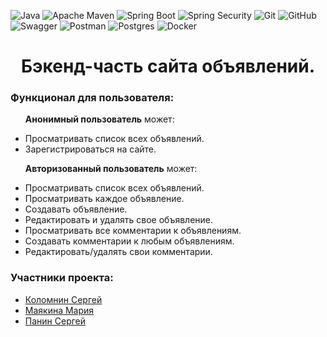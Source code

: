 ![Java](https://img.shields.io/badge/java-%23ED8B00.svg?style=for-the-badge&logo=java&logoColor=white)
![Apache Maven](https://img.shields.io/badge/Apache%20Maven-C71A36?style=for-the-badge&logo=Apache%20Maven&logoColor=white)
![Spring Boot](https://img.shields.io/badge/Spring%20Boot-6DB33F.svg?style=for-the-badge&logo=Spring-Boot&logoColor=white)
![Spring Security](https://img.shields.io/badge/Spring%20Security-6DB33F.svg?style=for-the-badge&logo=Spring-Security&logoColor=white)
![Git](https://img.shields.io/badge/git%20-%23F05033.svg?&style=for-the-badge&logo=git&logoColor=white)
![GitHub](https://img.shields.io/badge/github-%23121011.svg?style=for-the-badge&logo=github&logoColor=white)
![Swagger](https://img.shields.io/badge/-Swagger-%23Clojure?style=for-the-badge&logo=swagger&logoColor=white)
![Postman](https://img.shields.io/badge/Postman-FF6C37?style=for-the-badge&logo=postman&logoColor=white)
![Postgres](https://img.shields.io/badge/postgres-%23316192.svg?style=for-the-badge&logo=postgresql&logoColor=white)
![Docker](https://img.shields.io/badge/docker-%230db7ed.svg?style=for-the-badge&logo=docker&logoColor=white)
<h1 align="center">Бэкенд-часть сайта объявлений.</h1>

<h3>Функционал для пользователя:</h3>
<ul>
  
  **Анонимный пользователь** может:
    <li>Просматривать список всех объявлений.</li>
    <li>Зарегистрироваться на сайте.</li>

  **Авторизованный пользователь** может:
    <li>Просматривать список всех объявлений.</li>
    <li>Просматривать каждое объявление.</li>
    <li>Создавать объявление.</li>
    <li>Редактировать и удалять свое объявление.</li>
    <li>Просматривать все комментарии к объявлениям.</li> 
    <li>Создавать комментарии к любым объявлениям.</li>
    <li>Редактировать/удалять свои комментарии.</li>
    
</ul>

<h3>Участники проекта:</h3>
<ul>
<li><a href="https://github.com/Kolomnin">Коломнин Сергей</a></li>
<li><a href="https://github.com/MAMayakina">Маякина Мария</a></li>
<li><a href="https://github.com/Powerandzeal">Панин Сергей</a></li>
</ul>
